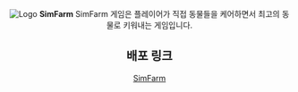 <div align="center">
  
![Logo](https://github.com/Hwangyongjin/SimFarm/assets/126740959/6f652444-3ab9-4dcf-a4b9-5b9936fb1b59)
**SimFarm**
SimFarm 게임은 플레이어가 직접 동물들을 케어하면서 최고의 동물로 키워내는 게임입니다.
## 배포 링크

[SimFarm](https://hwangyongjin.github.io/SimFarm)

</div>
